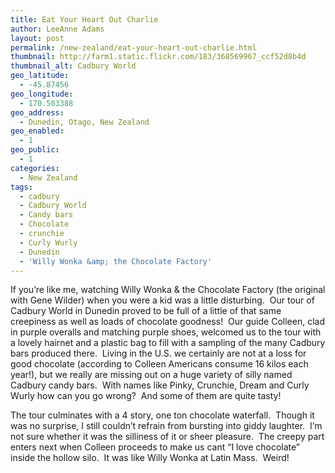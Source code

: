 ```yaml
---
title: Eat Your Heart Out Charlie
author: LeeAnne Adams
layout: post
permalink: /new-zealand/eat-your-heart-out-charlie.html
thumbnail: http://farm1.static.flickr.com/183/368569967_ccf52d8b4d
thumbnail_alt: Cadbury World
geo_latitude:
  - -45.87456
geo_longitude:
  - 170.503388
geo_address:
  - Dunedin, Otago, New Zealand
geo_enabled:
  - 1
geo_public:
  - 1
categories:
  - New Zealand
tags:
  - cadbury
  - Cadbury World
  - Candy bars
  - Chocolate
  - crunchie
  - Curly Wurly
  - Dunedin
  - 'Willy Wonka &amp; the Chocolate Factory'
---
```

If you&#8217;re like me, watching Willy Wonka &#038; the Chocolate Factory (the original with Gene Wilder) when you were a kid was a little disturbing.  Our tour of Cadbury World in Dunedin proved to be full of a little of that same creepiness as well as loads of chocolate goodness!  Our guide Colleen, clad in purple overalls and matching purple shoes, welcomed us to the tour with a lovely hairnet and a plastic bag to fill with a sampling of the many Cadbury bars produced there.  Living in the U.S. we certainly are not at a loss for good chocolate (according to Colleen Americans consume 16 kilos each year!), but we really are missing out on a huge variety of silly named Cadbury candy bars.  With names like Pinky, Crunchie, Dream and Curly Wurly how can you go wrong?  And some of them are quite tasty! 

The tour culminates with a 4 story, one ton chocolate waterfall.  Though it was no surprise, I still couldn&#8217;t refrain from bursting into giddy laughter.  I&#8217;m not sure whether it was the silliness of it or sheer pleasure.  The creepy part enters next when Colleen proceeds to make us cant &#8220;I love chocolate&#8221; inside the hollow silo.  It was like Willy Wonka at Latin Mass.  Weird!